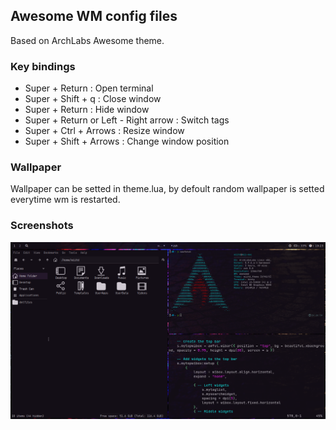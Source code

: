 ## Awesome WM config files

Based on ArchLabs Awesome theme.  

### Key bindings

 - Super + Return                        : Open terminal  
 - Super + Shift + q                     : Close window  
 - Super + Return                        : Hide window  
 - Super + Return or Left - Right arrow  : Switch tags  
 - Super + Ctrl + Arrows                 : Resize window  
 - Super + Shift + Arrows                : Change window position  

### Wallpaper

Wallpaper can be setted in theme.lua, by defoult random wallpaper is setted everytime wm is restarted.  

### Screenshots

![screenshot.png](screenshot.png)

